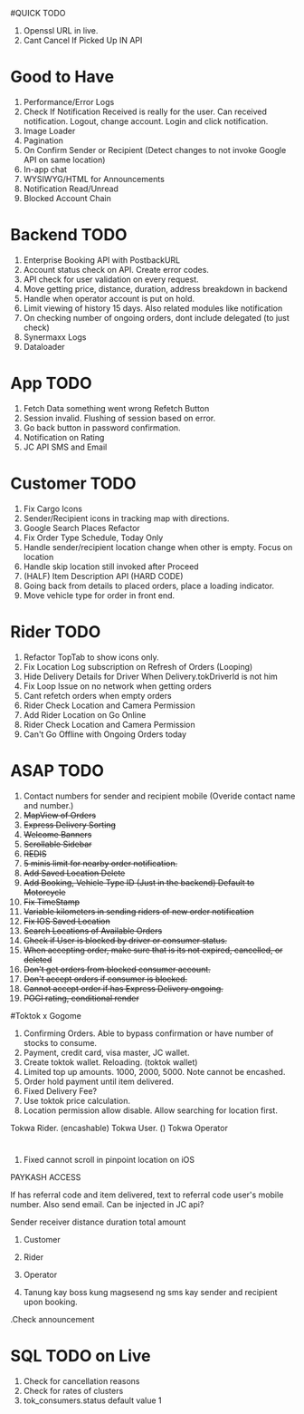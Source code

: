 #QUICK TODO

1. Openssl URL in live.
2. Cant Cancel If Picked Up IN API

# Good to Have

1. Performance/Error Logs
2. Check If Notification Received is really for the user. Can received notification. Logout, change account. Login and click notification.
3. Image Loader
4. Pagination
5. On Confirm Sender or Recipient (Detect changes to not invoke Google API on same location)
6. In-app chat
7. WYSIWYG/HTML for Announcements
8. Notification Read/Unread
9. Blocked Account Chain

# Backend TODO

1. Enterprise Booking API with PostbackURL
2. Account status check on API. Create error codes.
3. API check for user validation on every request.
4. Move getting price, distance, duration, address breakdown in backend
5. Handle when operator account is put on hold.
6. Limit viewing of history 15 days. Also related modules like notification
7. On checking number of ongoing orders, dont include delegated (to just check)
8. Synermaxx Logs
9. Dataloader

# App TODO

1. Fetch Data something went wrong Refetch Button
2. Session invalid. Flushing of session based on error.
3. Go back button in password confirmation.
4. Notification on Rating
5. JC API SMS and Email

# Customer TODO

1. Fix Cargo Icons
2. Sender/Recipient icons in tracking map with directions.
3. Google Search Places Refactor
4. Fix Order Type Schedule, Today Only
5. Handle sender/recipient location change when other is empty. Focus on location
6. Handle skip location still invoked after Proceed
7. (HALF) Item Description API (HARD CODE)
8. Going back from details to placed orders, place a loading indicator.
9. Move vehicle type for order in front end.

# Rider TODO

1. Refactor TopTab to show icons only.
2. Fix Location Log subscription on Refresh of Orders (Looping)
3. Hide Delivery Details for Driver When Delivery.tokDriverId is not him
4. Fix Loop Issue on no network when getting orders
5. Cant refetch orders when empty orders
6. Rider Check Location and Camera Permission
7. Add Rider Location on Go Online
8. Rider Check Location and Camera Permission
9. Can't Go Offline with Ongoing Orders today

# ASAP TODO

1. Contact numbers for sender and recipient mobile (Overide contact name and number.)
2. ~~MapView of Orders~~
3. ~~Express Delivery Sorting~~
4. ~~Welcome Banners~~
5. ~~Scrollable Sidebar~~
6. ~~REDIS~~
7. ~~5 minis limit for nearby order notification.~~
8. ~~Add Saved Location Delete~~
9. ~~Add Booking, Vehicle Type ID (Just in the backend) Default to Motorcycle~~
10. ~~Fix TimeStamp~~
11. ~~Variable kilometers in sending riders of new order notification~~
12. ~~Fix IOS Saved Location~~
13. ~~Search Locations of Available Orders~~
14. ~~Check if User is blocked by driver or consumer status.~~
15. ~~When accepting order, make sure that is its not expired, cancelled, or deleted~~
16. ~~Don't get orders from blocked consumer account.~~
17. ~~Don't accept orders if consumer is blocked.~~
18. ~~Cannot accept order if has Express Delivery ongoing.~~
19. ~~POGI rating, conditional render~~

#Toktok x Gogome

1. Confirming Orders. Able to bypass confirmation or have number of stocks to consume.
2. Payment, credit card, visa master, JC wallet.
3. Create toktok wallet. Reloading. (toktok wallet)
4. Limited top up amounts. 1000, 2000, 5000. Note cannot be encashed.
5. Order hold payment until item delivered.
6. Fixed Delivery Fee?
7. Use toktok price calculation.
8. Location permission allow disable. Allow searching for location first.

Tokwa Rider. (encashable)
Tokwa User. ()
Tokwa Operator

#

1. Fixed cannot scroll in pinpoint location on iOS

PAYKASH ACCESS

If has referral code and item delivered, text to referral code user's mobile number.
Also send email.
Can be injected in JC api?

Sender receiver distance duration total amount

1. Customer
2. Rider
3. Operator

4. Tanung kay boss kung magsesend ng sms kay sender and recipient upon booking.

.Check announcement

# SQL TODO on Live

1. Check for cancellation reasons
2. Check for rates of clusters
3. tok_consumers.status default value 1
